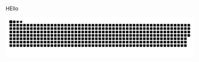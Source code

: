 
HEllo

<picture>
  <source media="(prefers-color-scheme: dark)" srcset="https://raw.githubusercontent.com/6Dayanand9/6Dayanand9/output/github-snake-dark.svg" />
  <source media="(prefers-color-scheme: light)" srcset="https://raw.githubusercontent.com/6Dayanand9/6Dayanand9/output/github-snake.svg" />
  <img alt="github-snake" src="https://raw.githubusercontent.com/6Dayanand9/6Dayanand9/output/github-snake.svg" />
</picture>
